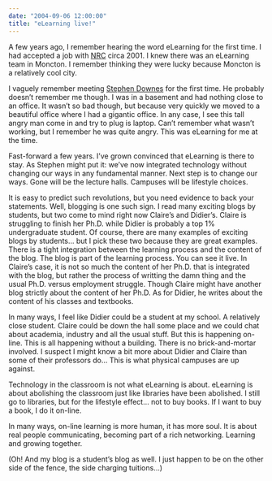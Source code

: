```yaml
---
date: "2004-09-06 12:00:00"
title: "eLearning live!"
---
```




A few years ago, I remember hearing the word eLearning for the first time. I had accepted a job with [NRC](http://www.nrc-cnrc.gc.ca/index.html) circa 2001. I knew there was an eLearning team in Moncton. I remember thinking they were lucky because Moncton is a relatively cool city. 

I vaguely remember meeting [Stephen Downes](http://www.downes.ca) for the first time. He probably doesn&rsquo;t remember me though. I was in a basement and had nothing close to an office. It wasn&rsquo;t so bad though, but because very quickly we moved to a beautiful office where I had a gigantic office. In any case, I see this tall angry man come in and try to plug is laptop. Can&rsquo;t remember what wasn&rsquo;t working, but I remember he was quite angry. This was eLearning for me at the time.

Fast-forward a few years. I&rsquo;ve grown convinced that eLearning is there to stay. As Stephen might put it: we&rsquo;ve now integrated technology without changing our ways in any fundamental manner. Next step is to change our ways. Gone will be the lecture halls. Campuses will be lifestyle choices. 

It is easy to predict such revolutions, but you need evidence to back your statements. Well, blogging is one such sign. I read many exciting blogs by students, but two come to mind right now Claire&rsquo;s and Didier&rsquo;s. Claire is struggling to finish her Ph.D. while Didier is probably a top 1% undergraduate student. Of course, there are many examples of exciting blogs by students&hellip; but I pick these two because they are great examples. There is a tight integration between the learning process and the content of the blog. The blog is part of the learning process. You can see it live. In Claire&rsquo;s case, it is not so much the content of her Ph.D. that is integrated with the blog, but rather the process of writting the damn thing and the usual Ph.D. versus employment struggle. Though Claire might have another blog strictly about the content of her Ph.D. As for Didier, he writes about the content of his classes and textbooks. 

In many ways, I feel like Didier could be a student at my school. A relatively close student. Claire could be down the hall some place and we could chat about academia, industry and all the usual stuff. But this is happening on-line. This is all happening without a building. There is no brick-and-mortar involved. I suspect I might know a bit more about Didier and Claire than some of their professors do&hellip; This is what physical campuses are up against.

Technology in the classroom is not what eLearning is about. eLearning is about abolishing the classroom just like libraries have been abolished. I still go to libraries, but for the lifestyle effect&hellip; not to buy books. If I want to buy a book, I do it on-line.

In many ways, on-line learning is more human, it has more soul. It is about real people communicating, becoming part of a rich networking. Learning and growing together.

(Oh! And my blog is a student&rsquo;s blog as well. I just happen to be on the other side of the fence, the side charging tuitions&hellip;)

